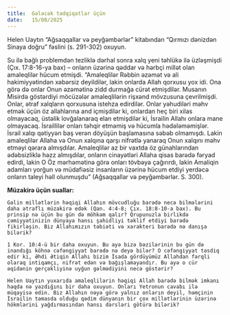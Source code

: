 ```yaml
---
title:  Gələcək tədqiqatlar üçün
date:   15/08/2025
---
```


Helen Uaytın “Ağsaqqallar və peyğəmbərlər” kitabından “Qırmızı dənizdən Sinaya doğru” fəslini (s. 291-302) oxuyun.

Su ilə bağlı problemdən tezliklə dərhal sonra xalq yeni təhlükə ilə üzləşmişdi (Çıx. 17:8-16-ya bax) – onların üzərinə qəddar və hərbçi millət olan amaleqlilər hücum etmişdi. “Amaleqlilər Rəbbin əzəmət və ali hakimiyyətindən xəbərsiz deyildilər, lakin onlarda Allah qorxusu yox idi. Ona görə də onlar Onun əzəmətinə zidd durmağa cürət etmişdilər. Musanın Misirdə göstərdiyi möcüzələr amaleqlilərin rişxənd mövzusuna çevrilmişdi. Onlar, ətraf xalqların qorxusuna istehza edirdilər. Onlar yəhudiləri məhv etmək üçün öz allahlarına and içmişdilər ki, onlardan heç biri xilas olmayacaq, üstəlik lovğalanaraq elan etmişdilər ki, İsrailin Allahı onlara mane olmayacaq. İsraillilər onları təhqir etməmiş və hücumla hədələməmişlər. İsrail xalqı qətiyyən baş verən döyüşün başlamasına səbəb olmamışdı. Lakin amaleqlilər Allaha və Onun xalqına qarşı nifrətlə yanaraq Onun xalqını məhv etməyi qərara almışdılar. Amaleqlilər az bir vaxtda öz günahlarından ədəbsizliklə həzz almışdılar, onların cinayətləri Allaha qisas barədə fəryad edirdi, lakin O Öz mərhəmətinə görə onları tövbəyə çağırırdı, lakin Amaliqin adamları yorğun və müdafiəsiz insanların üzərinə hücum etdiyi yerdəcə onların taleyi həll olunmuşdu” (Ağsaqqallar və peyğəmbərlər. S. 300).

**Müzakirə üçün suallar:**

`Gəlin millətlərin həqiqi Allahın mövcudluğu barədə necə bilmələrini daha ətraflı müzakirə edək (Qan. 4:4-8; Çıx. 18:8-10-a bax). Bu prinsip nə üçün bu gün də möhkəm qalır? Qrupunuzla birlikdə cəmiyyətinizin dünyaya hansı şahidliyi təklif etdiyi barədə fikirləşin. Biz Allahımızın təbiəti və xarakteri barədə nə danışa bilərik?`

`1 Kor. 10:4-ü bir daha oxuyun. Bu ayə bizə bəzilərinin bu gün də inandığı köhnə cəfəngiyyat barədə nə deyə bilər? O cəfəngiyyat təsdiq edir ki, Əhdi Ətiqin Allahı bizim İsada gördüyümüz Allahdan fərqli olaraq intiqamçı, nifrət edən və bağışlamayandır. Bu ayə o cür əqidənin gerçəkliyinə uyğun gəlmədiyini necə göstərir?`

`Helen Uaytın yuxarıda amaleqlilərin həqiqi Allah barədə bilmək imkanı haqda nə yazdığını bir daha oxuyun. Onları Yetronun cavabı ilə müqayisə edin. Biz Allahın nəyə görə yalnız onların deyil, həmçinin İsrailin təmasda olduğu qədim dünyanın bir çox millətlərinin üzərinə hökmlərini yağdırmasından hansı dərsləri götürə bilərik?`